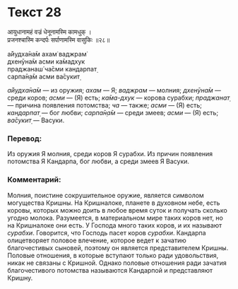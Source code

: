 # Текст 28

आयुधानामहं वज्रं धेनूनामस्मि कामधुक् ।  
प्रजनश्चास्मि कन्दर्पः सर्पाणामस्मि वासुकिः ॥२८॥

а̄йудха̄на̄м ахам̇ ваджрам̇  
дхенӯна̄м асми ка̄мадхук  
праджанаш́ ча̄сми кандарпат̣  
сарпа̄н̣а̄м асми ва̄сукит̣

_а̄йудха̄на̄м_ — из оружия; _ахам_ — Я; _ваджрам_ — молния; _дхенӯна̄м_ — среди коров; _асми_ — (Я) есть; _ка̄ма-дхук_ — корова сурабхи; _праджанат̣_ — причина появления потомства; _ча_ — также; _асми_ — (Я) есть; _кандарпат̣_ — бог любви; _сарпа̄н̣а̄м_ — среди змеев; _асми_ — (Я) есть; _ва̄сукит̣_ — Васуки.

### Перевод:

Из оружия Я молния, среди коров Я сурабхи. Из причин появления потомства Я Кандарпа, бог любви, а среди змеев Я Васуки.

### Комментарий:

Молния, поистине сокрушительное оружие, является символом могущества Кришны. На Кришналоке, планете в духовном небе, есть коровы, которых можно доить в любое время суток и получать сколько угодно молока. Разумеется, в материальном мире таких коров нет, но на Кришналоке они есть. У Господа много таких коров, и их называют _сурабхи_. Говорится, что Господь пасет коров _сурабхи_. Кандарпа олицетворяет половое влечение, которое ведет к зачатию благочестивых сыновей, поэтому он является представителем Кришны. Половые отношения, в которые вступают только ради удовольствия, никак не связаны с Кришной. Однако половые отношения ради зачатия благочестивого потомства называются Кандарпой и представляют Кришну.